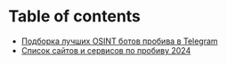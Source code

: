 # Table of contents

* [Подборка лучших OSINT ботов пробива в Telegram](README.md)
* [Список сайтов и сервисов по пробиву 2024](spisok-saitov-i-servisov-po-probivu-2024.md)
